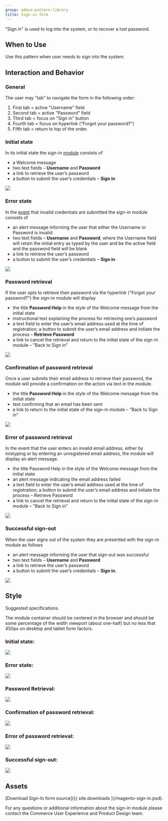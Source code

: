 ```yaml
---
group: admin-pattern-library
title: Sign-in form
---
```

"Sign in" is used to log into the system, or to recover a lost password.

## When to Use

Use this pattern when user needs to sign into the system.

## Interaction and Behavior

### General

The user may "tab" to navigate the form in the following order:

1. First tab = active "Username" field
1. Second tab = active "Password" field
1. Third tab = focus on "Sign in" button
1. Fourth tab = focus on hyperlink ("Forgot your password?")
1. Fifth tab = return to top of the order.

### Initial state

In its initial state the sign-in [module](https://glossary.magento.com/module) consists of

*  a Welcome message
*  two text fields – **Username** and **Password**
*  a link to retrieve the user’s password
*  a button to submit the user’s credentials – **Sign in**

![](../../_images/pattern-library/Sign-in_initial.png)

### Error state

In the [event](https://glossary.magento.com/event) that invalid credentials are submitted the sign-in module consists of

*  an alert message informing the user that either the Username or Password is invalid
*  two text fields – **Username** and **Password**, where the Username field will retain the initial entry as typed by the user and be the active field and the password field will be blank
*  a link to retrieve the user’s password
*  a button to submit the user’s credentials – **Sign in**

![](../../_images/pattern-library/Sign-in_error.png)

### Password retrieval

If the user opts to retrieve their password via the hyperlink ("Forgot your password?") the sign-in module will display

*  the title **Password Help** in the style of the Welcome message from the initial state
*  instructional text explaining the process for retrieving one’s password
*  a text field to enter the user’s email address used at the time of registration; a button to submit the user’s email address and initiate the process – **Retrieve Password**
*  a link to cancel the retrieval and return to the initial state of the sign-in module – "Back to Sign in"

![](../../_images/pattern-library/Sign-in_password-retrieval.png)

### Confirmation of password retrieval

Once a user submits their email address to retrieve their password, the module will provide a confirmation on the action via text in the module.

*  the title **Password Help** in the style of the Welcome message from the initial state
*  text confirming that an email has been sent
*  a link to return to the initial state of the sign-in module – "Back to Sign in"

![](../../_images/pattern-library/Sign-in_password-retrieval_confirmation.png)

### Error of password retrieval

In the event that the user enters an invalid email address, either by mistyping or by entering an unregistered email address, the module will display an alert message.

*  the title Password Help in the style of the Welcome message from the initial state
*  an alert message indicating the email address failed
*  a text field to enter the user’s email address used at the time of registration; a button to submit the user’s email address and initiate the process – Retrieve Password
*  a link to cancel the retrieval and return to the initial state of the sign-in module – "Back to Sign in"

![](../../_images/pattern-library/Sign-in_password-retrieval_error.png)

### Successful sign-out

When the user signs out of the system they are presented with the sign-in module as follows

*  an alert message informing the user that sign-out was successful
*  two text fields – **Username** and **Password**
*  a link to retrieve the user’s password
*  a button to submit the user’s credentials – **Sign in**.

![](../../_images/pattern-library/Sign-in_successful-signout.png)

## Style

Suggested specifications.

The module container should be centered in the browser and should be some percentage of the width viewport (about one-half) but no less that 450px on desktop and tablet form factors.

### Initial state:

![](../../_images/pattern-library/Sign-in_initial.png)

### Error state:

![](../../_images/pattern-library/Sign-in_error.png)

### Password Retrieval:

![](../../_images/pattern-library/Sign-in_password-retrieval.png)

### Confirmation of password retrieval:

![](../../_images/pattern-library/Sign-in_password-retrieval_confirmation.png)

### Error of password retrieval:

![](../../_images/pattern-library/Sign-in_password-retrieval_error.png)

### Successful sign-out:

![](../../_images/pattern-library/Sign-in_successful-signout.png)

## Assets

[Download Sign-In form source]({{ site.downloads }}/magento-sign-in.psd).

For any questions or additional information about the sign-in module please contact the Commerce User Experience and Product Design team.
